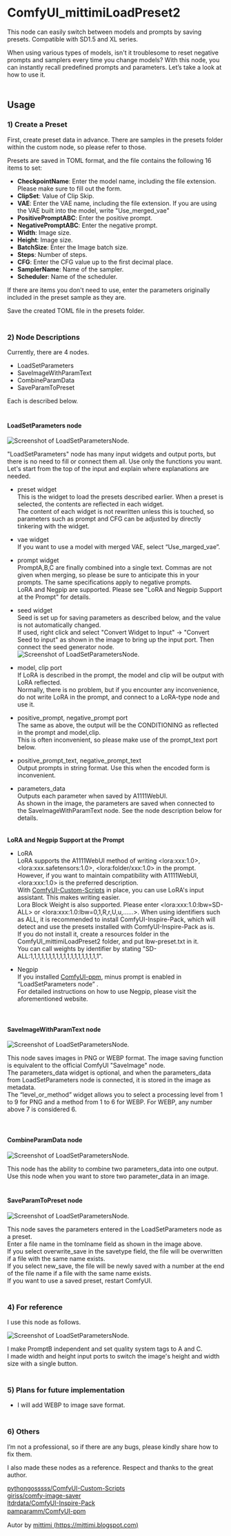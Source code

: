 # ComfyUI_mittimiLoadPreset2

This node can easily switch between models and prompts by saving presets. Compatible with SD1.5 and XL series.

When using various types of models, isn't it troublesome to reset negative prompts and samplers every time you change models? With this node, you can instantly recall predefined prompts and parameters. Let’s take a look at how to use it.  
　  

## Usage
### 1) Create a Preset
First, create preset data in advance. There are samples in the presets folder within the custom node, so please refer to those.

Presets are saved in TOML format, and the file contains the following 16 items to set:

- **CheckpointName**: Enter the model name, including the file extension. Please make sure to fill out the form.
- **ClipSet**: Value of Clip Skip.
- **VAE**: Enter the VAE name, including the file extension. If you are using the VAE built into the model, write "Use_merged_vae"
- **PositivePromptABC**: Enter the positive prompt.
- **NegativePromptABC**: Enter the negative prompt.
- **Width**: Image size.
- **Height**: Image size.
- **BatchSize**: Enter the Image batch size.
- **Steps**: Number of steps.
- **CFG**: Enter the CFG value up to the first decimal place.
- **SamplerName**: Name of the sampler.
- **Scheduler**: Name of the scheduler.

If there are items you don't need to use, enter the parameters originally included in the preset sample as they are.

Save the created TOML file in the presets folder.  
　  

### 2) Node Descriptions

Currently, there are 4 nodes.
- LoadSetParameters
- SaveImageWithParamText
- CombineParamData
- SaveParamToPreset

Each is described below.  
　  

#### LoadSetParameters node  

![Screenshot of LoadSetParametersNode.](/assets/images/002.jpg)  

"LoadSetParameters" node has many input widgets and output ports, but there is no need to fill or connect them all. Use only the functions you want.  
Let's start from the top of the input and explain where explanations are needed.  

- preset widget  
This is the widget to load the presets described earlier. When a preset is selected, the contents are reflected in each widget.  
The content of each widget is not rewritten unless this is touched, so parameters such as prompt and CFG can be adjusted by directly tinkering with the widget.  

- vae widget  
If you want to use a model with merged VAE, select “Use_marged_vae”.  

- prompt widget  
PromptA,B,C are finally combined into a single text. Commas are not given when merging, so please be sure to anticipate this in your prompts. The same specifications apply to negative prompts.  
LoRA and Negpip are supported. Please see "LoRA and Negpip Support at the Prompt" for details.

- seed widget  
Seed is set up for saving parameters as described below, and the value is not automatically changed.  
If used, right click and select "Convert Widget to Input" -> "Convert Seed to input" as shown in the image to bring up the input port. Then connect the seed generator node.  
![Screenshot of LoadSetParametersNode.](/assets/images/003.jpg)

- model, clip port  
If LoRA is described in the prompt, the model and clip will be output with LoRA reflected.  
Normally, there is no problem, but if you encounter any inconvenience, do not write LoRA in the prompt, and connect to a LoRA-type node and use it.  

- positive_prompt, negative_prompt port  
The same as above, the output will be the CONDITIONING as reflected in the prompt and model,clip.  
This is often inconvenient, so please make use of the prompt_text port below.  

- positive_prompt_text, negative_prompt_text  
Output prompts in string format. Use this when the encoded form is inconvenient.  

- parameters_data  
Outputs each parameter when saved by A1111WebUI.  
As shown in the image, the parameters are saved when connected to the SaveImageWithParamText node. See the node description below for details.  
　  
    
**LoRA and Negpip Support at the Prompt**  
- LoRA  
LoRA supports the A1111WebUI method of writing \<lora:xxx:1.0\>, \<lora:xxx.safetensors:1.0\>, \<lora:folder/xxx:1.0\> in the prompt.  
However, if you want to maintain compatibility with A1111WebUI, \<lora:xxx:1.0\> is the preferred description.  
With [ComfyUI-Custom-Scripts](https://github.com/pythongosssss/ComfyUI-Custom-Scripts) in place, you can use LoRA's input assistant. This makes writing easier.  
Lora Block Weight is also supported. Please enter \<lora:xxx:1.0:lbw=SD-ALL\> or \<lora:xxx:1.0:lbw=0,1,R,r,U,u,......\>.
When using identifiers such as ALL, it is recommended to install ComfyUI-Inspire-Pack, which will detect and use the presets installed with ComfyUI-Inspire-Pack as is.  
If you do not install it, create a resources folder in the ComfyUI_mittimiLoadPreset2 folder, and put lbw-preset.txt in it.  
You can call weights by identifier by stating "SD-ALL:1,1,1,1,1,1,1,1,1,1,1,1,1,1,1,1,1,1,1".  
  
- Negpip  
If you installed [ComfyUI-ppm](https://github.com/pamparamm/ComfyUI-ppm), minus prompt is enabled in “LoadSetParameters node” .  
For detailed instructions on how to use Negpip, please visit the aforementioned website.  
    
　  

#### SaveImageWithParamText node  

![Screenshot of LoadSetParametersNode.](/assets/images/004.jpg)  

This node saves images in PNG or WEBP format. The image saving function is equivalent to the official ComfyUI "SaveImage" node.  
The parameters_data widget is optional, and when the parameters_data from LoadSetParameters node is connected, it is stored in the image as metadata.  
The “level_or_method” widget allows you to select a processing level from 1 to 9 for PNG and a method from 1 to 6 for WEBP. For WEBP, any number above 7 is considered 6.  

　  
#### CombineParamData node  

![Screenshot of LoadSetParametersNode.](/assets/images/005.jpg)  

This node has the ability to combine two parameters_data into one output.  
Use this node when you want to store two parameter_data in an image.  
　  

#### SaveParamToPreset node  

![Screenshot of LoadSetParametersNode.](/assets/images/007.jpg)  

This node saves the parameters entered in the LoadSetParameters node as a preset.  
Enter a file name in the tomlname field as shown in the image above.  
If you select overwrite_save in the savetype field, the file will be overwritten if a file with the same name exists.  
If you select new_save, the file will be newly saved with a number at the end of the file name if a file with the same name exists.  
If you want to use a saved preset, restart ComfyUI.  
　  

   
### 4) For reference  

I use this node as follows.  

![Screenshot of LoadSetParametersNode.](/assets/images/006.jpg)  

I make PromptB independent and set quality system tags to A and C.  
I made width and height input ports to switch the image's height and width size with a single button.  
　  

### 5) Plans for future implementation  
- I will add WEBP to image save format.  
　  

### 6) Others  
I’m not a professional, so if there are any bugs, please kindly share how to fix them.  

I also made these nodes as a reference. Respect and thanks to the great author.  

[pythongosssss/ComfyUI-Custom-Scripts](https://github.com/pythongosssss/ComfyUI-Custom-Scripts)  
[giriss/comfy-image-saver](https://github.com/giriss/comfy-image-saver)  
[ltdrdata/ComfyUI-Inspire-Pack](https://github.com/ltdrdata/ComfyUI-Inspire-Pack/tree/main)  
[pamparamm/ComfyUI-ppm](https://github.com/pamparamm/ComfyUI-ppm)
　  

Autor by [mittimi (https://mittimi.blogspot.com)](https://mittimi.blogspot.com)

